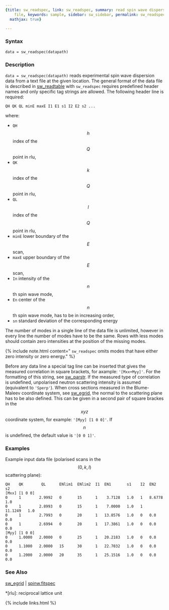 ```yaml
---
{title: sw_readspec, link: sw_readspec, summary: read spin wave dispersion data from
    file, keywords: sample, sidebar: sw_sidebar, permalink: sw_readspec, folder: swfiles,
  mathjax: true}

---
```

  
### Syntax
  
`data = sw_readspec(datapath)`
  
### Description
  
`data = sw_readspec(datapath)` reads experimental spin wave dispersion
data from a text file at the given location. The general format of the
data file is described in [sw_readtable](sw_readtable) with `sw_readspec` requires
predefined header names and only specific tag strings are allowed. The
following header line is required:
   
```
QH QK QL minE maxE I1 E1 s1 I2 E2 s2 ...
```
where:
   
* `QH`        $$h$$ index of the $$Q$$ point in rlu,
* `QK`        $$k$$ index of the $$Q$$ point in rlu,
* `QL`        $$l$$ index of the $$Q$$ point in rlu,
* `minE`      lower boundary of the $$E$$ scan,
* `maxE`      upper boundary of the $$E$$ scan,
* `In`        intensity of the $$n$$th spin wave mode,
* `En`        center of the $$n$$th spin wave mode, has to be in increasing order,
* `sn`        standard deviation of the corresponding energy
   
The number of modes in a single line of the data file is unlimited,
however in every line the number of modes have to be the same. Rows with
less modes should contain zero intensities at the position of the missing
modes.
 
{% include note.html content=" `sw_readspec` omits modes that have either zero intensity
or zero energy." %}
   
Before any data line a special tag line can be inserted that gives the
measured correlation in square brackets, for axample: `'[Mxx+Myy]'`. For
the formatting of this string, see [sw_parstr](sw_parstr). If the measured type of
correlation is undefined, unpolarised neutron scattering intensity is
assumed (equivalent to `'Sperp'`). When cross sections measured in the
Blume-Maleev coordinate system, see [sw_egrid](sw_egrid), the normal to the
scattering plane has to be also defined. This can be given in a second
pair of square brackes in the $$xyz$$ coordinate system, for example: `'[Myy]
[1 0 0]'`. If $$n$$ is undefined, the default value is `'[0 0 1]'`.
   
### Examples
 
Example input data file (polarised scans in the $$(0,k,l)$$ scattering plane):
  
```
QH    QK        QL      ENlim1  ENlim2  I1  EN1       s1    I2  EN2       s2
[Mxx] [1 0 0]
0     1        2.9992   0       15      1    3.7128   1.0   1   8.6778    1.0
0     1        2.8993   0       15      1    7.0000   1.0   1   11.1249   1.0
0     1        2.7993   0       20      1   13.8576   1.0   0   0.0       0.0
0     1        2.6994   0       20      1   17.3861   1.0   0   0.0       0.0
[Myy] [1 0 0]
0     1.0000   2.0000   0       25      1   20.2183   1.0   0   0.0       0.0
0     1.1000   2.0000   15      30      1   22.7032   1.0   0   0.0       0.0
0     1.2000   2.0000   20      35      1   25.1516   1.0   0   0.0       0.0
```
  
### See Also
  
[sw_egrid](sw_egrid) \| [spinw.fitspec](spinw_fitspec)
 
*[rlu]: reciprocal lattice unit
 

{% include links.html %}
